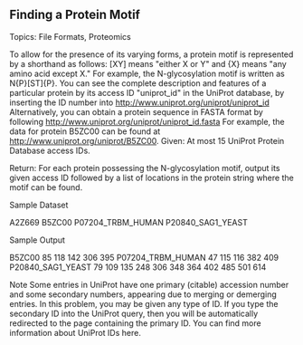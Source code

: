 ## Finding a Protein Motif

Topics: File Formats, Proteomics

To allow for the presence of its varying forms, a protein motif is represented by a shorthand as follows: [XY] means "either X or Y" and {X} means "any amino acid except X." For example, the N-glycosylation motif is written as N{P}[ST]{P}. You can see the complete description and features of a particular protein by its access ID "uniprot_id" in the UniProt database, by inserting the ID number into http://www.uniprot.org/uniprot/uniprot_id Alternatively, you can obtain a protein sequence in FASTA format by following http://www.uniprot.org/uniprot/uniprot_id.fasta For example, the data for protein B5ZC00 can be found at http://www.uniprot.org/uniprot/B5ZC00. Given: At most 15 UniProt Protein Database access IDs. 

 Return: For each protein possessing the N-glycosylation motif, output its given access ID followed by a list of locations in the protein string where the motif can be found. 

 Sample Dataset 

 A2Z669 B5ZC00 P07204_TRBM_HUMAN P20840_SAG1_YEAST 

 Sample Output 

 B5ZC00 85 118 142 306 395 P07204_TRBM_HUMAN 47 115 116 382 409 P20840_SAG1_YEAST 79 109 135 248 306 348 364 402 485 501 614 

 Note Some entries in UniProt have one primary (citable) accession number and some secondary numbers, appearing due to merging or demerging entries. In this problem, you may be given any type of ID. If you type the secondary ID into the UniProt query, then you will be automatically redirected to the page containing the primary ID. You can find more information about UniProt IDs here.